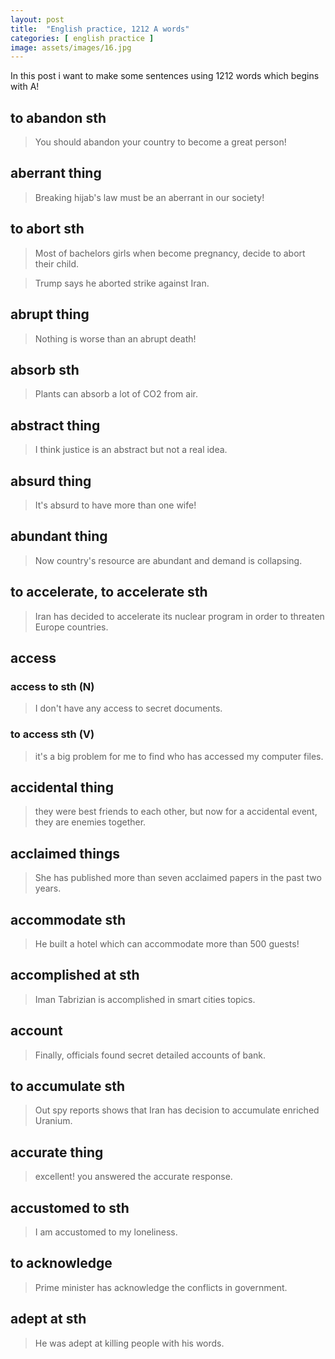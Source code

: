 ```yaml
---
layout: post
title:  "English practice, 1212 A words"
categories: [ english practice ]
image: assets/images/16.jpg
---
```


In this post i want to make some sentences using 1212 words which begins with A!

## to abandon sth

> You should abandon your country to become a great person!

## aberrant thing

> Breaking hijab's law must be an aberrant in our society!

## to abort sth

> Most of bachelors girls when become pregnancy, decide to abort their child.

> Trump says he aborted strike against Iran.

## abrupt thing

> Nothing is worse than an abrupt death!

## absorb sth

> Plants can absorb a lot of CO2 from air.

## abstract thing

> I think justice is an abstract but not a real idea.

## absurd thing

> It's absurd to have more than one wife!

## abundant thing

> Now country's resource are abundant and demand is collapsing.

## to accelerate, to accelerate sth

> Iran has decided to accelerate its nuclear program in order to threaten Europe countries.

##  access

### access to sth (N)

> I don't have any access to secret documents.

### to access sth (V)

> it's a big problem for me to find who has accessed my computer files.

## accidental thing

> they were best friends to each other, but now for a accidental event, they are enemies together.

## acclaimed things

> She has published more than seven acclaimed papers in the past two years.

## accommodate sth

> He built a hotel which can accommodate more than 500 guests!

## accomplished at sth

> Iman Tabrizian is accomplished in smart cities topics.

## account

> Finally, officials found secret detailed accounts of bank.

## to accumulate sth

> Out spy reports shows that Iran has decision to accumulate enriched Uranium.

## accurate thing

> excellent! you answered the accurate response.

## accustomed to sth

> I am accustomed to my loneliness.

## to acknowledge  

> Prime minister has acknowledge the conflicts in government.

## adept at sth

> He was adept at killing people with his words.
